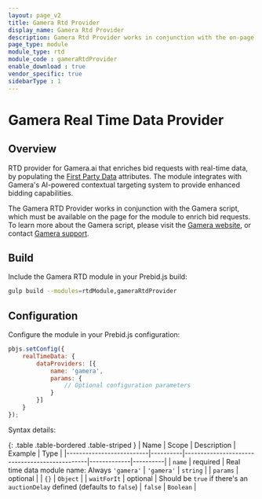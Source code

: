 ```yaml
---
layout: page_v2
title: Gamera Rtd Provider
display_name: Gamera Rtd Provider
description: Gamera Rtd Provider works in conjunction with the on-page Gamera script to enrich bid requests by adding First Party Data attributes.
page_type: module
module_type: rtd
module_code : gameraRtdProvider
enable_download : true
vendor_specific: true
sidebarType : 1
---
```


# Gamera Real Time Data Provider

## Overview

RTD provider for Gamera.ai that enriches bid requests with real-time data, by populating the [First Party Data](https://docs.prebid.org/features/firstPartyData.html) attributes.
The module integrates with Gamera's AI-powered contextual targeting system to provide enhanced bidding capabilities.

The Gamera RTD Provider works in conjunction with the Gamera script, which must be available on the page for the module to enrich bid requests. To learn more about the Gamera script, please visit the [Gamera website](https://gamera.ai/), or contact [Gamera support](mailto:support@gamera.ai).

## Build

Include the Gamera RTD module in your Prebid.js build:

```bash
gulp build --modules=rtdModule,gameraRtdProvider
```

## Configuration

Configure the module in your Prebid.js configuration:

```javascript
pbjs.setConfig({
    realTimeData: {
        dataProviders: [{
            name: 'gamera',
            params: {
                // Optional configuration parameters
            }
        }]
    }
});
```

Syntax details:

{: .table .table-bordered .table-striped }
| Name                     | Scope    | Description                                   | Example     | Type     |
|--------------------------|----------|-----------------------------------------------|-------------|----------|
| `name`                   | required | Real time data module name: Always `'gamera'` | `'gamera'`  | `string` |
| `params`                 | optional |                                               | `{}`        | `Object` |
| `waitForIt`              | optional | Should be `true` if there's an `auctionDelay` defined (defaults to `false`) | `false` | `Boolean` |
